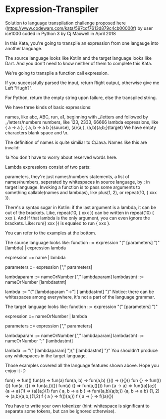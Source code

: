 # Expression-Transpiler
Solution to language transpilation challenge proposed here (https://www.codewars.com/kata/597ccf7613d879c4cb00000f) by user ice1000 coded in Python 3 by Cj Maxwell in April 2018


In this Kata, you're going to transpile an expression from one langauge into another language.

The source language looks like Kotlin and the target language looks like Dart. And you don't need to know neither of them to complete this Kata.

We're going to transpile a function call expression.

If you successfully parsed the input, return Right output, otherwise give me Left "Hugh?".

For Python, return the empty string upon failure, else the transpiled string.

We have three kinds of basic expressions:

names, like abc, ABC, run, a1, beginning with _/letters and followed by _/letters/numbers
numbers, like 123, 2333, 66666
lambda expressions, like { a -> a }, { a, b -> a b }(source), (a){a;}, (a,b){a;b;}(target)
We have empty characters blank space and \n.

The definition of names is quite similiar to C/Java. Names like this are invalid:

1a
You don't have to worry about reserved words here.

Lambda expressions consist of two parts:

parameters, they're just names/numbers
statements, a list of names/numbers, seperated by whitespaces in source language, by ; in target language.
Invoking a function is to pass some arguments to something callable(names and lambdas), like plus(1, 2), or repeat(10, { xxx }).

There's a syntax sugar in Kotlin: if the last argument is a lambda, it can be out of the brackets. Like, repeat(10, { xxx }) can be written in repeat(10) { xxx }. And if that lambda is the only argument, you can even ignore the brackets. Like: run({ xxx }) is equaled to run { xxx }.

You can refer to the examples at the bottom.

The source language looks like:
function ::= expression "(" [parameters] ")" [lambda]
           | expression lambda

expression ::= name
             | lambda

parameters ::= expression ["," parameters]

lambdaparam ::= nameOrNumber ["," lambdaparam]
lambdastmt  ::= nameOrNumber [lambdastmt]

lambda ::= "{" [lambdaparam "->"] [lambdastmt] "}"
Notice: there can be whitespaces among everywhere, it's not a part of the language grammar.

The target language looks like:
function ::= expression "(" [parameters] ")"

expression ::= nameOrNumber
             | lambda

parameters ::= expression ["," parameters]

lambdaparam ::= nameOrNumber ["," lambdaparam]
lambdastmt  ::= nameOrNumber ";" [lambdastmt]

lambda ::= "(" [lambdaparam] "){" [lambdastmt] "}"
You shouldn't produce any whitespaces in the target language.

Those examples covered all the language features shown above. Hope you enjoy it :D

fun() => fun()
fun(a) => fun(a)
fun(a, b) => fun(a,b)
{}() => (){}()
fun {} => fun((){})
fun(a, {}) => fun(a,(){})
fun(a) {} => fun(a,(){})
fun {a -> a} => fun((a){a;})
{a -> a}(1) => (a){a;}(1)
fun { a, b -> a b } => fun((a,b){a;b;})
{a, b -> a b} (1, 2) => (a,b){a;b;}(1,2)
f { a } => f((){a;})
f { a -> } => f((a){})

You have to write your own tokenizer (hint: whitespace is significant to separate some tokens, but can be ignored otherwise).
